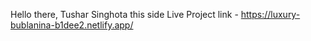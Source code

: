 Hello there, Tushar Singhota this side 
Live Project link - https://luxury-bublanina-b1dee2.netlify.app/